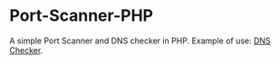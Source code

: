 # Port-Scanner-PHP
A simple Port Scanner and DNS checker in PHP. Example of use: [DNS Checker](https://dnschecker.communicationandadvices.com/).
